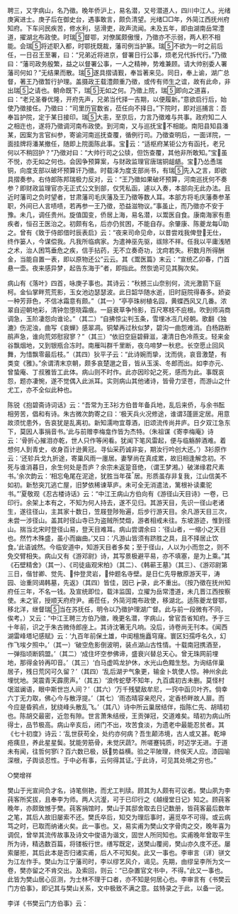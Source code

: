 <!-- { "loadSidebar": true } -->
聘三，又字病山，名乃徵。晚年侨沪上，易名潜，又号潜道人，四川中江人。光绪庚寅进士。庚子后在御史台，遇事敢言，颇负清望。光绪□□年，外简江西抚州府知府。下车问民疾苦，修水利，惩滑吏，政声流闻。未及五年，即由湖南岳常澧道，擢湖北布政使。时瑞督鄂，对僚属颇傲慢，乃徵亦不示弱，两人积不相能。会瑞将述职入都，时鄂抚既裁，藩司例当护篆。瑞不欲为一时之前后任，一日召王至署，曰：“兄弟近将进京，督署日行公事，烦老兄代拆代行。”乃徵曰：“藩司政务殷繁，益之以督署公事，一人之精神，势难兼顾。请大帅别委人署藩司何如？”无结果而散。瑞遂具摺请觐，奉旨著来见。同日，奉上谕，湖广总督，著王乃徵暂行护理。盖摄政王载澧颇重乃徵，或传有师生之谊，故有此命，非出瑞之请也。朝命既下，瑞无如之何。乃徵上院，瑞即向之道喜，曰：“老兄圣眷优隆，开府先声，兄弟当代择一吉期，以便履新。”意欲启行后，始使乃徵接任。乃徵曰：“司里历官数省，莅任向不择日。”下院时，即对巡捕言：吾奉旨护院，定于某日接印。瑞大恚，至京后，力言乃徵难与共事。政府知二人之相迕也，遂将乃徵调河南布政使。到河南，又与巡抚宝不相能。南阳县知县潘某，因案为言官纠参，寄谕河南巡抚查覆，循例行司。乃徵查明后，一面详院，一面挂牌将潘某撤任，随即上院面陈此事。宝云：“适枢府某钜公方有函托，老兄何以不稍回护？”乃徵对曰：“大帅行司之公牍，但饬查覆，其他非所敢知。”宝虽不悦，亦无如之何也。会因争预算案，与财政监理官唐瑞铜龃龉。宝乃怂恿瑞铜，向度支部以破坏预算讦乃徵。时载泽为度支部尚书，有瑞先入之言，即欲具摺奏参。右侍郎陈邦瑞极力反对，云：“王乃徵如果破坏预算，河南巡抚何不奏参？即财政监理官亦无正式公文到部，仅凭私函，遽以入奏，本部向无此办法。且近时藩司之负时望者，甘肃藩司毛庆藩及王乃徵等数人耳。本部方将毛庆藩奏参革职，外间已人言啧啧，若再参一王乃徵，恐益滋物议。”事虽止，而乃徵亦不安于豫。未几，调任贵州。旋值国变，侨居上海，易名潜，以鬻医自食。康南海家有患疾者，恒召王医治之。初颇有名，后亦仍贫困，不能自存。余肇康、陈夔龙每助之。曾有《致于侍郎借时辰表启》云：“夜来司命见命，以昔尝戏我俾登无仕，终作篓人，今谋偿我。凡我所临病家。为遣神巫先驱，祓除不祥。任我以平庸浅陋之术，治人困笃垂危之疾，信手拈药，无不立奏奇功，沈疴若失。积数月所得酬金，当能自置一表，即以原物还公”云云。其《鬻医篇》末云：“宣统乙卯春，门首悬一壶。夜来感异梦，起告东海于”者，即指此。然恢诡可见其胸次矣。

病山有《落叶》四首，咏庚子事也。其诗云：“秋撼三山奈别何，流光激箭下庭柯。金仙掌畔荒荒影，玉女池边瑟瑟波。此日韶华随水逝，旧时庭院得春多。娇姿一种芳菲色，不信冰霜意有颇。”（其一）“亭亭珠树植名园，黄蝶西风又几番。浓翠自迎朝地彩，清钟忽堕晓霜痕。一庭衰草争怜影，百尺寒枝不庇根。吹到师涓商调急，玉阶凄怨向谁论。”（其二）“自拂惊尘判玉条，雪埋冰冱几经朝。歌翻《独漉》伤泥浊，曲写《哀蝉》感翠凋。铜辇再过秋似梦，碧沟一曲怨难消。白杨路断鹃声急，谁向荒郊慰寂寥？”（其三）“依旧空庭碧藓滋，凄清日色冷燕支。轻来金谷飘烟地，又到银瓶合冻时。南雁叫群千里断，夜乌啼梦一秋悲。长空愿止回风舞，为惜飘零最后枝。”（其四）狄平子云：“此诗婉而挚，沈而佻，哀音激楚，有类变《雅》。”余谓清末京朝，颇多哀楚邈之音，皆从玉溪、冬郎而出。如李亦元、曾蛰庵、丁叔雅皆工此体。病山则不时作。此亦因珍妃之死，感而为此。事既哀怨，题亦凄惋，遂不觉偶入此派耳。实则病山其他诸诗，皆骨力坚苍，而游山之什尤工，亦不全似此种也。

陈锐《抱碧斋诗词话》云：“吾常为王衫方伯昔年备兵地，乱后来侨，与余书酝相劳苦，倡和有诗。朱古微次韵寄之曰：‘极天兵火况修途，谁谓蓬匪定居。用意故须忧患外，告哀犹是乱离初。新知濡吻宜尊酒，旧颂流传尚井庐。日夕双江急东下，莫因人事捐音书。’此与前赠李梅龛作皆为杰特。（朱祖谋《寄李梅庵》诗云：‘骨折心摧泪亦乾，世人只作等闲看。犹闻下笔风雷起，便与临觞醉酒难。着想何人到青史，收身百计逊黄冠。寻仙采药诚非妄，期汝行吟创大还。’）衫原作云：‘还轸兵戈九折途，寄巢风雨一廛居。妻孥尚在真成累，故旧相逢解念初。不死与谁消暮日，余生何处是吾庐？余宗未返跫音绝，（谓王梦湘。）破涕缘君尺素书。’余次韵云：‘相忘龟尾在泥途，犹胜当年葆居。形质虽存非复我，江山信美不如初。新愁突兀逃亡屋，旧梦依稀谏草庐。未可全无消遣法，篱根补读橐驼书。”’夏敬观《忍古楼诗话》云：“中江王病山方伯向有《游径山天目诗》一卷，已印行。余架上本有之，不知为何人持去，遂不见归。其游天目，先识一径山老诸生，遂往径山，主其家十数日，笠屐登陟殆遍，后步行游天目。余凡游天目三次，未尝一涉径山。盖其时径山寺已为盗贼所焚燬，游者相戒未往。东坡游迹，惟到径山。揣当北宋时登径山易，登天目难耳。病山尝谓余曰：‘径山者，一缩小之天目也。然竹木殊盛，虽小而幽曲。’又曰：‘凡游山皆须有跻胜之具，且不择居止饮食。’此语诚然。今临安道中，知游天目者多矣；至于径山，人以为小而忽之，则不免交臂相失。病山又有《游邓尉》诗，其写景极避平易，亦不填塞，是为上乘。”其《石壁精舍》（其一）、《司徒庙观宋柏》（其二）、《韩蕲王墓》（其三）、《游邓尉第三日，偕甘卿、觉先、仲登灵岩，仲题名寺壁。是日仁先导散原游天平，涛园、诒重同谒韩墓，先返》（其四）皆佳，因已┢录，此不重出。（按乃徵在抚州知府任三年，不名一钱。及宣统即位，载沣监国，立擢为岳常澧道，未几晋江西按察使。未之官，授顺天府府尹。甫莅任，外简河南布政使，移湖北。适陈夔龙督鄂，移北洋，继督瑞当在苏抚任，明令以乃徵护理湖广督。此与前一段微有不同，俟考。）又云：“中江王聘三方伯乃徵，晚更名潜，字病山，曾官吾省知府。予于三十年前，识之于朱古微侍郎座上。其诗沈箸无凡响。没后，诗卷尚无刊本。《闻西湖雷峰塔圮感赋》云：‘九百年前保土雄，中闺檀施矗穹窿。寰区妇孺呼名久，幻作飞埃夕照中。’（其一）‘破空危影倒波明，装点湖山古性情。十载南冠携酒至，一弹指顷断鸥盟。’（其二）‘成住坏空参佛谛，盛衰兴替总天心。曾无珠网前埋地，那得金铃再叩音。’（其三）‘白马虚鸣龙护休，水光山色黯生愁。为询结伴巢居子，残日荒冈可久留？’（其四）‘乱后湖ヂ气象更，输金卜筑使人惊。神州余此埋忧地。哭震青天霹雳声。’（其五）‘浪传蛇孽不知年，九百虞初古未删。莫怪村氓滋谰语，眼中斯世岂人间？’（其六）‘万千残甓敌牟尼，一窍中函贝叶齐。倘幸六丁无力取，佛心今与散浮提。’（其七）‘雨态晴容亲咫尺，定香桥畔故人扉。而今应是昏鸦点，犹绕峰头散乱飞。’（其八）诗中所云巢居结伴，指陈仁先、胡晴初也。陈胡交最密，近忽有隙。世言萧朱结绶，王贡弹冠，交道难矣。晴初为病山所得士，品节极高。病山辛亥后，闭门不出，攻苦食淡，为遗老中最能忍贫者。其《七十初度》诗云：‘乱世获苟全，处约亦何病？吾生颠沛境，古人或又甚。乾坤疮痍旦，养此星星鬓。犹能劳筋骨，未觉厌蔬。所嗟蹇钝质，时迈学无进。于道未有闻，往哲何寥？百六数已极，妖势益横。验之平陂理，终俟天人应。漆园喻深根，子舆谈忍性。于中必有事，云何得其证。’于此诗，可见其处境之穷也。”



○樊增祥

樊山于光宣间负才名，诗笔侧艳，而尤工判牍。顾其为人颇有可议者。樊山夙为李莼客所奖拔，且奉李为师。两人沆瀣，可于已印行之《越缦堂日记》知之。顾莼客晚年，亦颇致憾于樊。莼客捐馆时，樊山于其邸舍取去日记数册，皆莼客最后数年之笔，其后人故旧屡索不还。樊氏卒后，知交为理后事时，遍觅卒不可得。或云病笃之时，已取而纳诸火矣。此一事也。又，易实甫为樊山文字骨肉之交，晚年喜为调侃，曾举其流传故事及诗文中俊语为谐文，固世人所同知也。实甫晚年曾取平生所为诗，精选数百篇，将镂板行世。缮写既定，送樊山覆阅，樊山亦久庋不还。屡索屡拒，其后此本是否归诸实甫，后人不可知矣。此又一事也。李审言（详）骈文为江左作手。樊山为江宁藩司时，李以缪艺风介，谒见。先期，由缪呈李所为文一卷，樊亦留之不肯交出。及索回，则云：“已杂置官文书中，不得。”此又一事也。此皆为樊山居心叵测，为士林不理于口者，亦不知是何居心也。李审言有《书樊云门方伯事》，即记其与樊山关系，文中极致不满之意。兹特录之于此，以备一说。

李详《书樊云门方伯事》云：

